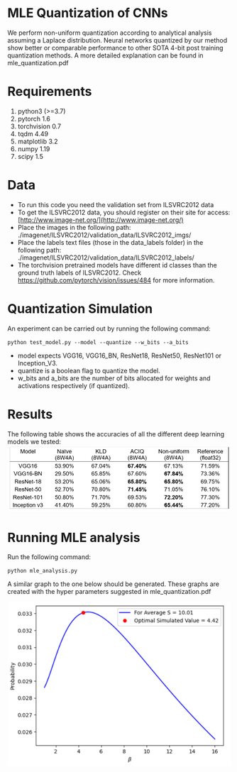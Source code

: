 # MLE Quantization of CNNs

We perform non-uniform quantization according to analytical analysis assuming a Laplace distribution. Neural networks quantized by our method show better or comparable performance to other SOTA 4-bit post training quantization methods. 
A more detailed explanation can be found in mle_quantization.pdf

# Requirements
1. python3 (>=3.7)
2. pytorch 1.6
3. torchvision 0.7
4. tqdm 4.49
5. matplotlib 3.2
6. numpy 1.19
7. scipy 1.5

# Data
-   To run this code you need the validation set from ILSVRC2012 data
-   To get the ILSVRC2012 data, you should register on their site for access: [http://www.image-net.org/](http://www.image-net.org/)
- Place the images in the following path: ./imagenet/ILSVRC2012/validation_data/ILSVRC2012_imgs/
- Place the labels text files (those in the data_labels folder) in the following path: ./imagenet/ILSVRC2012/validation_data/ILSVRC2012_labels/
- The torchvision pretrained models have different id classes than the ground truth labels of ILSVRC2012. Check https://github.com/pytorch/vision/issues/484 for more information.

# Quantization Simulation
An experiment can be carried out by running the following command:
```
python test_model.py --model --quantize --w_bits --a_bits
```
- model expects VGG16, VGG16_BN, ResNet18, ResNet50, ResNet101 or Inception_V3.
- quantize is a boolean flag to quantize the model.
- w_bits and a_bits are the number of bits allocated for weights and activations respectively (if quantized). 

# Results
The following table shows the accuracies of all the different deep learning models we tested:
![](fig/table.PNG)
# Running MLE analysis
Run the following command:
```
python mle_analysis.py
```
A similar graph to the one below should be generated. These graphs are created with the hyper parameters suggested in mle_quantization.pdf

![](fig/graph.PNG)
